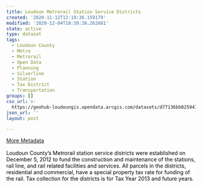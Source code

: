 ```yaml
---
title: Loudoun Metrorail Station Service Districts
created: '2020-11-12T12:19:36.159179'
modified: '2020-12-04T18:10:38.262681'
state: active
type: dataset
tags:
  - Loudoun County
  - Metro
  - Metrorail
  - Open Data
  - Planning
  - Silverline
  - Station
  - Tax District
  - Transportation
groups: []
csv_url: >-
  https://geohub-loudoungis.opendata.arcgis.com/datasets/d77136bb025941268ed0955e5ac0b3e8_3.csv?outSR=%7B%22latestWkid%22%3A2924%2C%22wkid%22%3A2924%7D
json_url: ''
layout: post

---
```

<div><a href='https://logis.loudoun.gov/metadata/Metrorail%20stations%20planned.html' target='_blank'>More Metadata</a><br /></div><p style='margin-top:12.0pt;margin-right:0in;margin-bottom:12.0pt;margin-left:
0in;background:white'><span style='color:black;background:white'>Loudoun
County’s Metrorail station service districts were established on December 5,
2012 to fund the construction and maintenance of the stations, rail line, and
rail related facilities and services. All parcels in the districts, residential
and commercial, have a special property tax rate for funding of the rail. Tax
collection for the districts is for Tax Year 2013 and future years.</span><span style='color:black'></span></p>
